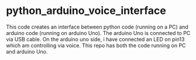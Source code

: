 # python_arduino_voice_interface
This code creates an interface between python code (running on a PC) and arduino code (running on arduino Uno). The arduino Uno is connected to PC via USB cable. On the arduino uno side, i have connected an LED on pin13 which am controlling via voice. This repo has both the code running on PC and arduino Uno. 
